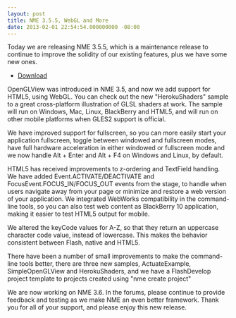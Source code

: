 ```yaml
---
layout: post
title: NME 3.5.5, WebGL and More
date: 2013-02-01 22:54:54.000000000 -08:00
---
```

Today we are releasing NME 3.5.5, which is a maintenance release to continue to improve the solidity of our existing features, plus we have some new ones.
<ul>
	<li><a href="http://www.nme.io/download" target="_blank">Download</a></li>
</ul>
OpenGLView was introduced in NME 3.5, and now we add support for HTML5, using WebGL. You can check out the new "HerokuShaders" sample to a great cross-platform illustration of GLSL shaders at work. The sample will run on Windows, Mac, Linux, BlackBerry and HTML5, and will run on other mobile platforms when GLES2 support is official.<!--more--><a id="more-159"></a>

We have improved support for fullscreen, so you can more easily start your application fullscreen, toggle between windowed and fullscreen modes, have full hardware acceleration in either windowed or fullscreen mode and we now handle Alt + Enter and Alt + F4 on Windows and Linux, by default.

HTML5 has received improvements to z-ordering and TextField handling. We have added Event.ACTIVATE/DEACTIVATE and FocusEvent.FOCUS_IN/FOCUS_OUT events from the stage, to handle when users navigate away from your page or minimize and restore a web version of your application. We integrated WebWorks compatibility in the command-line tools, so you can also test web content as BlackBerry 10 application, making it easier to test HTML5 output for mobile.

We altered the keyCode values for A-Z, so that they return an uppercase character code value, instead of lowercase. This makes the behavior consistent between Flash, native and HTML5.

There have been a number of small improvements to make the command-line tools better, there are three new samples, ActuateExample, SimpleOpenGLView and HerokuShaders, and we have a FlashDevelop project template to projects created using "nme create project"

We are now working on NME 3.6. In the forums, please continue to provide feedback and testing as we make NME an even better framework. Thank you for all of your support, and please enjoy this new release.
